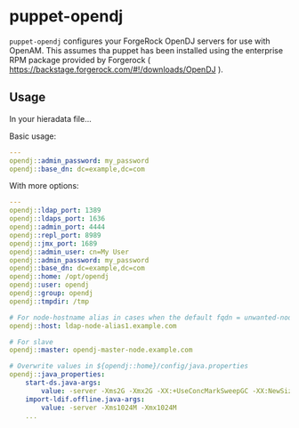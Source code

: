 puppet-opendj
=============

`puppet-opendj` configures your ForgeRock OpenDJ servers for use with OpenAM. This assumes tha puppet has been installed using the enterprise RPM package provided by Forgerock ( https://backstage.forgerock.com/#!/downloads/OpenDJ ).

## Usage
In your hieradata file...

Basic usage:
```yaml
---
opendj::admin_password: my_password
opendj::base_dn: dc=example,dc=com
```

With more options:
```yaml
---
opendj::ldap_port: 1389
opendj::ldaps_port: 1636
opendj::admin_port: 4444
opendj::repl_port: 8989
opendj::jmx_port: 1689
opendj::admin_user: cn=My User
opendj::admin_password: my_password
opendj::base_dn: dc=example,dc=com
opendj::home: /opt/opendj
opendj::user: opendj
opendj::group: opendj
opendj::tmpdir: /tmp

# For node-hostname alias in cases when the default fqdn = unwanted-node-name.example.com
opendj::host: ldap-node-alias1.example.com

# For slave
opendj::master: opendj-master-node.example.com

# Overwrite values in ${opendj::home}/config/java.properties
opendj::java_properties:
    start-ds.java-args:
        value: -server -Xms2G -Xmx2G -XX:+UseConcMarkSweepGC -XX:NewSize=512M
    import-ldif.offline.java-args:
        value: -server -Xms1024M -Xmx1024M
    ...
```
